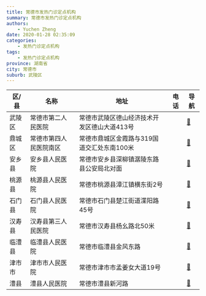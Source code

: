 ```yaml
---
title: 常德市发热门诊定点机构
summary: 常德市发热门诊定点机构
authors: 
    - Yuchen Zheng
date: 2020-01-28 02:35:09
categories: 
    - 发热门诊定点机构
tags: 
    - 发热门诊定点机构
province: 湖南省
city: 常德市
suburb: 武陵区
---
```


|  区/县  |  名称  |  地址  |  电话  |  导航  |
|------|-------|------|------|------|
|  武陵区  |  常德市第二人民医院  |  常德市武陵区德山经济技术开发区德山大道413号  |    |  [🧭](https://ditu.amap.com/search?query=常德市第二人民医院)  
|  鼎城区  |  常德市第四人民医院南区  |  常德市鼎城区金霞路与319国道交汇处东南100米  |    |  [🧭](https://ditu.amap.com/search?query=常德市第四人民医院南区)  
|  安乡县  |  安乡县人民医院  |  常德市安乡县深柳镇潺陵东路县公安局北对面  |    |  [🧭](https://ditu.amap.com/search?query=安乡县人民医院)  
|  桃源县  |  桃源县人民医院  |  常德市桃源县漳江镇横东街2号  |    |  [🧭](https://ditu.amap.com/search?query=桃源县人民医院)  
|  石门县  |  石门县人民医院  |  常德市石门县楚江街道渫阳路45号  |    |  [🧭](https://ditu.amap.com/search?query=石门县人民医院)  
|  汉寿县  |  汉寿县第三人民医院  |  常德市汉寿县杨幺路北50米  |    |  [🧭](https://ditu.amap.com/search?query=汉寿县第三人民医院)  
|  临澧县  |  临澧县人民医院  |  常德市临澧县金风东路  |    |  [🧭](https://ditu.amap.com/search?query=临澧县人民医院)  
|  津市市  |  津市市人民医院  |  常德市津市市孟姜女大道19号  |    |  [🧭](https://ditu.amap.com/search?query=津市市人民医院)  
|  澧县  |  澧县人民医院  |  常德市澧县新河路  |    |  [🧭](https://ditu.amap.com/search?query=澧县人民医院)  

